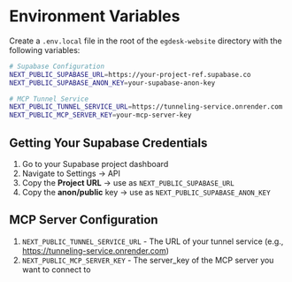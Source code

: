 # Environment Variables

Create a `.env.local` file in the root of the `egdesk-website` directory with the following variables:

```bash
# Supabase Configuration
NEXT_PUBLIC_SUPABASE_URL=https://your-project-ref.supabase.co
NEXT_PUBLIC_SUPABASE_ANON_KEY=your-supabase-anon-key

# MCP Tunnel Service
NEXT_PUBLIC_TUNNEL_SERVICE_URL=https://tunneling-service.onrender.com
NEXT_PUBLIC_MCP_SERVER_KEY=your-mcp-server-key
```

## Getting Your Supabase Credentials

1. Go to your Supabase project dashboard
2. Navigate to Settings → API
3. Copy the **Project URL** → use as `NEXT_PUBLIC_SUPABASE_URL`
4. Copy the **anon/public** key → use as `NEXT_PUBLIC_SUPABASE_ANON_KEY`

## MCP Server Configuration

1. `NEXT_PUBLIC_TUNNEL_SERVICE_URL` - The URL of your tunnel service (e.g., https://tunneling-service.onrender.com)
2. `NEXT_PUBLIC_MCP_SERVER_KEY` - The server_key of the MCP server you want to connect to

